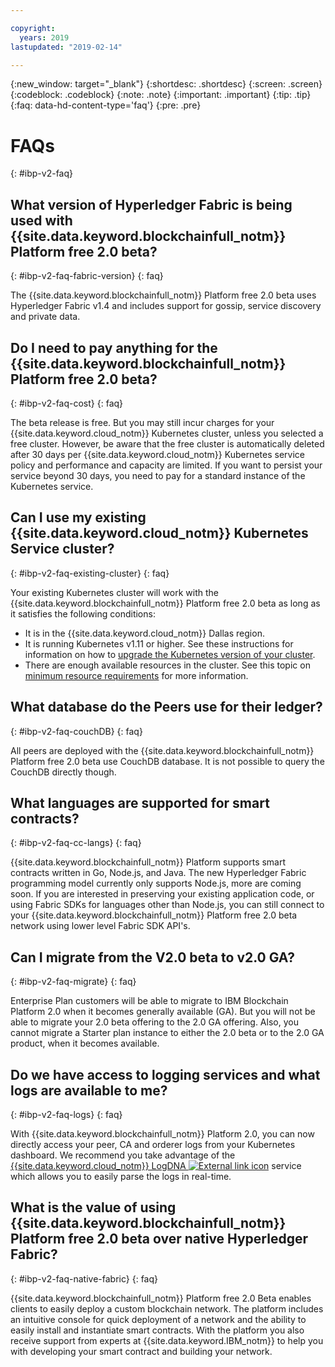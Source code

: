 ```yaml
---

copyright:
  years: 2019
lastupdated: "2019-02-14"

---
```



{:new_window: target="_blank"}
{:shortdesc: .shortdesc}
{:screen: .screen}
{:codeblock: .codeblock}
{:note: .note}
{:important: .important}
{:tip: .tip}
{:faq: data-hd-content-type='faq'}
{:pre: .pre}

# FAQs
{: #ibp-v2-faq}

## What version of Hyperledger Fabric is being used with {{site.data.keyword.blockchainfull_notm}} Platform free 2.0 beta?
{: #ibp-v2-faq-fabric-version}
{: faq}

The {{site.data.keyword.blockchainfull_notm}} Platform free 2.0 beta uses Hyperledger Fabric v1.4 and includes support for gossip, service discovery and private data.

## Do I need to pay anything for the {{site.data.keyword.blockchainfull_notm}} Platform free 2.0 beta?
{: #ibp-v2-faq-cost}
{: faq}

The beta release is free. But you may still incur charges for your {{site.data.keyword.cloud_notm}} Kubernetes cluster, unless you selected a free cluster.  However, be aware that the free cluster is automatically deleted after 30 days per {{site.data.keyword.cloud_notm}} Kubernetes service policy and performance and capacity are limited.  If you want to persist your service beyond 30 days, you need to pay for a standard instance of the Kubernetes service. 

## Can I use my existing {{site.data.keyword.cloud_notm}} Kubernetes Service cluster?
{: #ibp-v2-faq-existing-cluster}
{: faq}

Your existing Kubernetes cluster will work with the {{site.data.keyword.blockchainfull_notm}} Platform free 2.0 beta as long as it satisfies the following conditions:
- It is in the {{site.data.keyword.cloud_notm}} Dallas region.
- It is running Kubernetes v1.11 or higher. See these instructions for information on how to [upgrade the Kubernetes version of your cluster](/docs/services/blockchain/ibp-v2-deploy-iks.html#ibp-v2-deploy-iks-updating-kubernetes).
- There are enough available resources in the cluster. See this topic on [minimum resource requirements](/docs/services/blockchain/ibp-v2-deploy-iks.html#ibp-v2-deploy-iks-resources-required) for more information.

## What database do the Peers use for their ledger?
{: #ibp-v2-faq-couchDB}
{: faq}

All peers are deployed with the {{site.data.keyword.blockchainfull_notm}} Platform free 2.0 beta use CouchDB database. It is not possible to query the CouchDB directly though.

## What languages are supported for smart contracts?
{: #ibp-v2-faq-cc-langs}
{: faq}

{{site.data.keyword.blockchainfull_notm}} Platform supports smart contracts written in Go, Node.js, and Java. The new Hyperledger Fabric programming model currently only supports Node.js, more are coming soon. If you are interested in preserving your existing application code, or using Fabric SDKs for languages other than Node.js, you can still connect to your {{site.data.keyword.blockchainfull_notm}} Platform free 2.0 beta network using lower level Fabric SDK API's.

## Can I migrate from the V2.0 beta to v2.0 GA? 
{: #ibp-v2-faq-migrate}
{: faq}

Enterprise Plan customers will be able to migrate to IBM Blockchain Platform 2.0 when it becomes generally available (GA). But you will not be able to migrate your 2.0 beta offering to the 2.0 GA offering. Also, you cannot migrate a Starter plan instance to either the 2.0 beta or to the 2.0 GA product, when it becomes available.

## Do we have access to logging services and what logs are available to me?
{: #ibp-v2-faq-logs}
{: faq}

With {{site.data.keyword.blockchainfull_notm}} Platform 2.0, you can now directly access your peer, CA and orderer logs from your Kubernetes dashboard. We recommend you take advantage of the [{{site.data.keyword.cloud_notm}} LogDNA ![External link icon](../images/external_link.svg "External link icon")](https://console.bluemix.net/catalog/services/logdna "{{site.data.keyword.IBM_notm}} Log Analysis with LogDNA") service which allows you to easily parse the logs in real-time.

## What is the value of using {{site.data.keyword.blockchainfull_notm}} Platform free 2.0 beta over native Hyperledger Fabric?
{: #ibp-v2-faq-native-fabric}
{: faq}

{{site.data.keyword.blockchainfull_notm}} Platform free 2.0 Beta enables clients to easily deploy a custom blockchain network. The platform includes an intuitive console for quick deployment of a network and the ability to easily install and instantiate smart contracts. With the platform you also receive support from experts at {{site.data.keyword.IBM_notm}} to help you with developing your smart contract and building your network.
